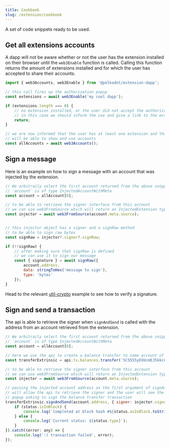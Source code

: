 ```yaml
---
title: Cookbook
slug: /extension/cookbook
---
```


A set of code snippets ready to be used.

## Get all extensions accounts

A dapp will not be aware whether or not the user has the extension installed on their browser until the `web3Enable` function is called.
Calling this function returns the amount of extensions installed and for which the user has accepted to share their accounts.

```javascript
import { web3Accounts, web3Enable } from '@polkadot/extension-dapp';

// this call fires up the authorization popup
const extensions = await web3Enable('my cool dapp');

if (extensions.length === 0) {
    // no extension installed, or the user did not accept the authorization
    // in this case we should inform the use and give a link to the extension
    return;
}

// we are now informed that the user has at least one extension and that we
// will be able to show and use accounts
const allAccounts = await web3Accounts();
```

## Sign a message

Here is an example on how to sign a message with an account that was injected by the extension.

```javascript
// We arbitraily select the first account returned from the above snippet
// `account` is of type InjectedAccountWithMeta 
const account = allAccount[0];

// to be able to retrieve the signer interface from this account
// we can use web3FromSource which will return an InjectedExtension type
const injector = await web3FromSource(account.meta.source);


// this injector object has a signer and a signRaw method
// to be able to sign raw bytes
const signRaw = injector?.signer?.signRaw;

if (!!signRaw) {
    // after making sure that signRaw is defined
    // we can use it to sign our message
    const { signature } = await signRaw({
        account.address,
        data: stringToHex('message to sign'),
        type: 'bytes'
    });
}
```

Head to the relevant [util-crypto](/util-crypto/examples/verify-signature) example to see how to verify a signature.

## Sign and send a transaction

The api is able to retrieve the signer when `signAndSend` is called with the address from an account retrieved from the extension.

```javascript
// We arbitraily select the first account returned from the above snippet
// `account` is of type InjectedAccountWithMeta 
const account = allAccount[0];

// here we use the api to create a balance transfer to some account of a value of 12344
const transferExtrinsic = api.tx.balances.transfer('5C5555yEXUcmEJ5kkcCMvdZjUo7NGJiQJMS7vZXEeoMhj3VQ', 123456)

// to be able to retrieve the signer interface from this account
// we can use web3FromSource which will return an InjectedExtension type
const injector = await web3FromSource(account.meta.source);

// passing the injected account address as the first argument of signAndSend
// will allow the api to retrieve the signer and the user will see the extension
// popup asking to sign the balance transfer transaction
transferExtrinsic.signAndSend(account.address, { signer: injector.signer }, ({ status }) => {
    if (status.isInBlock) {
        console.log(`Completed at block hash #${status.asInBlock.toString()}`);
    } else {
        console.log(`Current status: ${status.type}`);
    }
}).catch((error: any) => {
    console.log(':( transaction failed', error);
});
```
